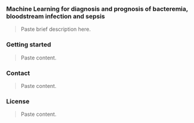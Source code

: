 
### Machine Learning for diagnosis and prognosis of bacteremia, bloodstream infection and sepsis

> Paste brief description here.

### Getting started

> Paste content.

### Contact

> Paste content.

### License

> Paste content.
